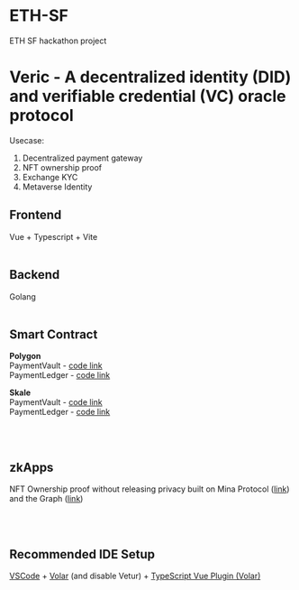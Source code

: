 # ETH-SF
ETH SF hackathon project  
# Veric - A decentralized identity (DID) and verifiable credential (VC) oracle protocol

Usecase:
1. Decentralized payment gateway
2. NFT ownership proof
3. Exchange KYC
4. Metaverse Identity

## Frontend

Vue + Typescript + Vite
\
&nbsp;

## Backend

Golang
\
&nbsp;

## Smart Contract

**Polygon**\
PaymentVault - [code link](https://mumbai.polygonscan.com/address/0xF91B6cAbc16A7440f22Dbd0481257ADDCACd689A#code)\
PaymentLedger - [code link](https://mumbai.polygonscan.com/address/0x9F295AbC9E8a92dE4A1B4FbdE8f4ce6317972532#code)

**Skale**\
PaymentVault - [code link](https://hackathon-complex-easy-naos.explorer.eth-sf.skalenodes.com/address/0x5FbDB2315678afecb367f032d93F642f64180aa3/transactions)\
PaymentLedger - [code link](https://hackathon-complex-easy-naos.explorer.eth-sf.skalenodes.com/address/0xe7f1725E7734CE288F8367e1Bb143E90bb3F0512/transactions)

\
&nbsp;
## zkApps

NFT Ownership proof without releasing privacy built on Mina Protocol ([link](https://docs.minaprotocol.com/)) and the Graph ([link](https://thegraph.com/en/))


\
&nbsp;

## Recommended IDE Setup

[VSCode](https://code.visualstudio.com/) + [Volar](https://marketplace.visualstudio.com/items?itemName=johnsoncodehk.volar) (and disable Vetur) + [TypeScript Vue Plugin (Volar)](https://marketplace.visualstudio.com/items?itemName=johnsoncodehk.vscode-typescript-vue-plugin)

